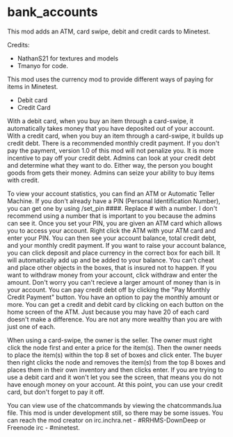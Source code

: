 # bank_accounts
This mod adds an ATM, card swipe, debit and credit cards to Minetest.

Credits:
 - NathanS21 for textures and models
 - Tmanyo for code.

This mod uses the currency mod to provide different ways of paying for items in Minetest.
 - Debit card
 - Credit Card

With a debit card, when you buy an item through a card-swipe, it automatically takes money that you have deposited out of your account.
With a credit card, when you buy an item through a card-swipe, it builds up credit debt.  There is a recommended monthly credit payment.
If you don't pay the payment, version 1.0 of this mod will not penalize you.  It is more incentive to pay off your credit debt.  Admins 
can look at your credit debt and determine what they want to do.  Either way, the person you bought goods from gets their money.  Admins 
can seize your ability to buy items with credit.

To view your account statistics, you can find an ATM or Automatic Teller Machine.  If you don't already have a PIN (Personal Identification
Number), you can get one by using /set_pin ####.  Replace # with a number.  I don't recommend using a number that is important to you because
the admins can see it.  Once you set your PIN, you are given an ATM card which allows you to access your account.  Right click the ATM with
your ATM card and enter your PIN.  You can then see your account balance, total credit debt, and your monthly credit payment.  If you want
to raise your account balance, you can click deposit and place currency in the correct box for each bill.  It will automatically add up
and be added to your balance.  You can't cheat and place other objects in the boxes, that is insured not to happen.  If you want to withdraw
money from your account, click withdraw and enter the amount.  Don't worry you can't recieve a larger amount of money than is in your account.
You can pay credit debt off by clicking the "Pay Monthly Credit Payment" button.  You have an option to pay the monthly amount or more.
You can get a credit and debit card by clicking on each button on the home screen of the ATM.  Just because you may have 20 of each card 
doesn't make a difference.  You are not any more wealthy than you are with just one of each.

When using a card-swipe, the owner is the seller.  The owner must right click the node first and enter a price for the item(s).  Then the 
owner needs to place the item(s) within the top 8 set of boxes and click enter.  The buyer then right clicks the node and removes the item(s) 
from the top 8 boxes and places them in their own inventory and then clicks enter.  If you are trying to use a debit card and it won't let
you see the screen, that means you do not have enough money on your account.  At this point, you can use your credit card, but don't forget
to pay it off.

You can view use of the chatcommands by viewing the chatcommands.lua file.
This mod is under development still, so there may be some issues.
You can reach the mod creator on irc.inchra.net - #RRHMS-DownDeep or Freenode irc - #minetest.
